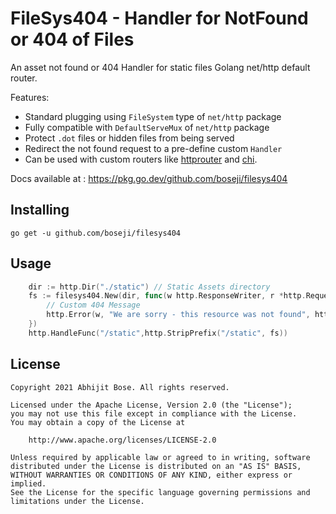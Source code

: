 # FileSys404 - Handler for NotFound or 404 of Files

An asset not found or 404 Handler for static files Golang net/http default router.

Features:
- Standard plugging using `FileSystem` type of `net/http` package
- Fully compatible with `DefaultServeMux` of `net/http` package
- Protect `.dot` files or hidden files from being served
- Redirect the not found request to a pre-define custom `Handler`
- Can be used with custom routers like [httprouter](https://github.com/julienschmidt/httprouter) and [chi](https://github.com/go-chi/chi).

Docs available at : https://pkg.go.dev/github.com/boseji/filesys404

## Installing

```
go get -u github.com/boseji/filesys404
```

## Usage

```go
	dir := http.Dir("./static") // Static Assets directory
	fs := filesys404.New(dir, func(w http.ResponseWriter, r *http.Request){
		// Custom 404 Message
		http.Error(w, "We are sorry - this resource was not found", http.StatusNotImplemented)
	})
	http.HandleFunc("/static",http.StripPrefix("/static", fs))
```

## License

```
Copyright 2021 Abhijit Bose. All rights reserved.

Licensed under the Apache License, Version 2.0 (the "License");
you may not use this file except in compliance with the License.
You may obtain a copy of the License at

    http://www.apache.org/licenses/LICENSE-2.0

Unless required by applicable law or agreed to in writing, software
distributed under the License is distributed on an "AS IS" BASIS,
WITHOUT WARRANTIES OR CONDITIONS OF ANY KIND, either express or implied.
See the License for the specific language governing permissions and
limitations under the License.
```